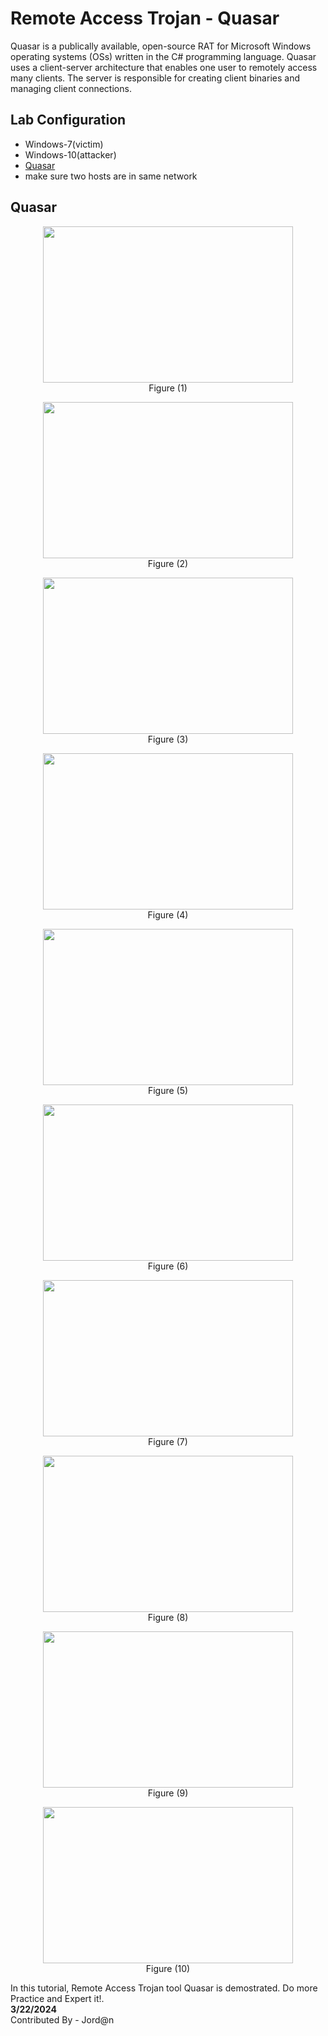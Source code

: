 # Remote Access Trojan - Quasar
Quasar is a publically available, open-source RAT for Microsoft Windows operating systems (OSs) written in the C# programming language. Quasar uses a client-server architecture that enables one user to remotely access many clients.
The server is responsible for creating client binaries and managing client connections.

## Lab Configuration
- Windows-7(victim)
- Windows-10(attacker)
- [Quasar](https://www.google.com/url?sa=t&source=web&rct=j&opi=89978449&url=https://github.com/quasar/Quasar&ved=2ahUKEwijx-_Cr4iFAxUUR2cHHQ9IAZsQFnoECA8QAQ&usg=AOvVaw3bcGW-vg7sOygjwW0DNuAR)
- make sure two hosts are in same network

## Quasar


<p align="center"><img src="https://github.com/AungZayMyo/Ethical-Hacking/assets/154745254/fb3a31ef-1452-4dbb-8aff-e35d685104a7" width="400px" height="250px"><br>Figure (1)</p>
<p align="center"><img src="https://github.com/AungZayMyo/Ethical-Hacking/assets/154745254/07a5f633-0513-4302-9cf5-b9b0e86577db" width="400px" height="250px"><br>Figure (2)</p>
<p align="center"><img src="https://github.com/AungZayMyo/Ethical-Hacking/assets/154745254/1e88036a-5140-4d6e-af04-671a9e52ca4a" width="400px" height="250px"><br>Figure (3)</p>
<p align="center"><img src="https://github.com/AungZayMyo/Ethical-Hacking/assets/154745254/f49be129-eb90-4347-ae7a-9eb7e405e988" width="400px" height="250px"><br>Figure (4)</p>
<p align="center"><img src="https://github.com/AungZayMyo/Ethical-Hacking/assets/154745254/88d0baf9-5d34-4796-9bf1-532d5bc810d4" width="400px" height="250px"><br>Figure (5)</p>
<p align="center"><img src="https://github.com/AungZayMyo/Ethical-Hacking/assets/154745254/5e146229-f3cd-4838-91ef-094dc8ef05f1" width="400px" height="250px"><br>Figure (6)</p>
<p align="center"><img src="https://github.com/AungZayMyo/Ethical-Hacking/assets/154745254/4f534d79-f7ec-4020-9386-d3988521b165" width="400px" height="250px"><br>Figure (7)</p>
<p align="center"><img src="https://github.com/AungZayMyo/Ethical-Hacking/assets/154745254/38ea22c6-4be2-41a3-8fb7-d38defbc2761" width="400px" height="250px"><br>Figure (8)</p>
<p align="center"><img src="https://github.com/AungZayMyo/Ethical-Hacking/assets/154745254/8d6185b9-1813-4980-b8fb-80d2d91dd8aa" width="400px" height="250px"><br>Figure (9)</p>
<p align="center"><img src="https://github.com/AungZayMyo/Ethical-Hacking/assets/154745254/a6f0a55c-2e9c-470f-b1d3-b363f9ed17d6" width="400px" height="250px"><br>Figure (10)</p>

In this tutorial, Remote Access Trojan tool Quasar is demostrated. Do more Practice and Expert it!. <br>
**3/22/2024** <br>
Contributed By - Jord@n
